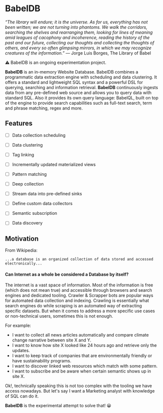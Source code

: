 # BabelDB

_“The library will endure; it is the universe. As for us, everything has not been written; we are not turning into phantoms. We walk the corridors, searching the shelves and rearranging them, looking for lines of meaning amid leagues of cacophony and incoherence, reading the history of the past and our future, collecting our thoughts and collecting the thoughts of others, and every so often glimpsing mirrors, in which we may recognize creatures of the information.”_ ― Jorge Luis Borges, The Library of Babel

⚠️ BabelDB is an ongoing experimentation project.

**BabelDB** is an in-memory Website Database. BabelDB combines a programmatic data extraction engine with scheduling and data clustering. It offers a standard and lightweight SQL syntax and a powerful DSL for querying, searching and information retrieval.
**BabelDB** continuously ingests data from any pre-defined web source and allows you to query data with standard SQL. Also it provides its own query language: BabelQL, built on top of the engine to provide search capabilities such as full-text search, term and phrase matching, regex and more.

## Features

- [ ] Data collection scheduling
- [ ] Data clustering
- [ ] Tag linking
- [ ] Incrementally updated materialized views
- [ ] Pattern matching
- [ ] Deep collection
- [ ] Stream data into pre-defined sinks
- [ ] Define custom data collectors
- [ ] Semantic subscription
- [ ] Data discovery


## Motivation

From Wikipedia: 
```
...a database is an organized collection of data stored and accessed electronically...
```

#### Can Internet as a whole be considered a Database by itself?

The internet is a vast space of information. Most of the information is free (which does not mean true) and accessible through browsers and search engines and dedicated tooling. Crawler & Scrapper bots are popular ways for automated data collection and indexing. Crawling is essentially what search engines do while scraping is an automated way of extracting specific datasets.
But when it comes to address a more specific use cases or non-technical users, sometimes this is not enough. 

For example: 
- I want to collect all news articles automatically and compare climate change narrative between site X and Y.
- I want to know how site X looked like 24 hours ago and retrieve only the updates.
- I want to keep track of companies that are environmentally friendly or have sustainability programs.
- I want to discover linked web resources which match with some pattern.
- I want to subscribe and be aware when certain semantic shows up in site X.

Ok!, technically speaking this is not too complex with the tooling we have access nowadays. But let's say I want a Marketing analyst with knowledge of SQL can do it.  

**BabelDB** is the experimental attempt to solve that! 😀


